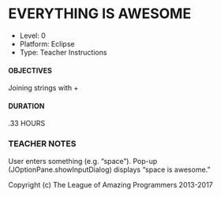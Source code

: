 # EVERYTHING IS AWESOME
* Level: 0
* Platform: Eclipse
* Type: Teacher Instructions

#### OBJECTIVES
Joining strings with +

#### DURATION
.33 HOURS

### TEACHER NOTES 

User enters something (e.g. “space”). Pop-up (JOptionPane.showInputDialog) displays “space is awesome.”

Copyright (c) The League of Amazing Programmers 2013-2017

